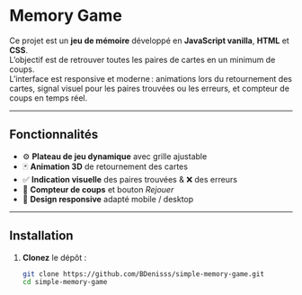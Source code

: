 # Memory Game

Ce projet est un **jeu de mémoire** développé en **JavaScript vanilla**, **HTML** et **CSS**.  
L’objectif est de retrouver toutes les paires de cartes en un minimum de coups.  
L’interface est responsive et moderne : animations lors du retournement des cartes, signal visuel pour les paires trouvées ou les erreurs, et compteur de coups en temps réel.

---

## Fonctionnalités

- ⚙️ **Plateau de jeu dynamique** avec grille ajustable  
- 🃏 **Animation 3D** de retournement des cartes  
- ✅ **Indication visuelle** des paires trouvées & ❌ des erreurs  
- 🔢 **Compteur de coups** et bouton *Rejouer*  
- 📱 **Design responsive** adapté mobile / desktop

---

## Installation

1. **Clonez** le dépôt :

   ```bash
   git clone https://github.com/BDenisss/simple-memory-game.git
   cd simple-memory-game
